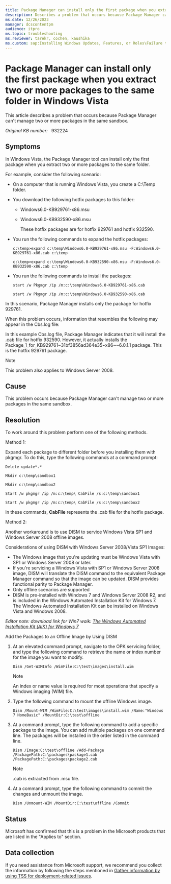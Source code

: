 ```yaml
---
title: Package Manager can install only the first package when you extract two or more packages to the same folder in Windows Vista
description: Describes a problem that occurs because Package Manager can't manage two or more packages in the same sandbox. To resolve this problem, don't expand two or more packages to the same folder. Or, create a different sandbox for each package.
ms.date: 12/26/2023
manager: dcscontentpm
audience: itpro
ms.topic: troubleshooting
ms.reviewer: tarekr, cochen, kaushika
ms.custom: sap:Installing Windows Updates, Features, or Roles\Failure to install Windows Updates, csstroubleshoot
---
```

# Package Manager can install only the first package when you extract two or more packages to the same folder in Windows Vista

This article describes a problem that occurs because Package Manager can't manage two or more packages in the same sandbox.

_Original KB number:_ &nbsp; 932224

## Symptoms

In Windows Vista, the Package Manager tool can install only the first package when you extract two or more packages to the same folder.

For example, consider the following scenario:

- On a computer that is running Windows Vista, you create a C:\\Temp folder.
- You download the following hotfix packages to this folder:

  - Windows6.0-KB929761-x86.msu
  - Windows6.0-KB932590-x86.msu

    These hotfix packages are for hotfix 929761 and hotfix 932590.
- You run the following commands to expand the hotfix packages:

    ```console
    c:\temp>expand c:\temp\Windows6.0-KB929761-x86.msu -F:Windows6.0-KB929761-x86.cab c:\temp

    c:\temp>expand c:\temp\Windows6.0-KB932590-x86.msu -F:Windows6.0-KB932590-x86.cab c:\temp
    ```

- You run the following commands to install the packages:

    ```console
    start /w Pkgmgr /ip /m:c:\temp\Windows6.0-KB929761-x86.cab

    start /w Pkgmgr /ip /m:c:\temp\Windows6.0-KB932590-x86.cab
    ```

In this scenario, Package Manager installs only the package for hotfix 929761.

When this problem occurs, information that resembles the following may appear in the Cbs.log file:

In this example Cbs.log file, Package Manager indicates that it will install the .cab file for hotfix 932590. However, it actually installs the Package_1_for_KB929761~31bf3856ad364e35~x86~~6.0.1.1 package. This is the hotfix 929761 package.

> [!NOTE]
> This problem also applies to Windows Server 2008.

## Cause

This problem occurs because Package Manager can't manage two or more packages in the same sandbox.

## Resolution

To work around this problem perform one of the following methods.

Method 1:

Expand each package to different folder before you installing them with pkgmgr. To do this, type the following commands at a command prompt:

```console
Delete update*.*

Mkdir c:\temp\sandbox1

Mkdir c:\temp\sandbox2

Start /w pkgmgr /ip /m:c:\temp\ CabFile /s:c:\temp\sandbox1

Start /w pkgmgr /ip /m:c:\temp\ CabFile /s:c:\temp\sandbox2
```

In these commands, **CabFile** represents the .cab file for the hotfix package.

Method 2:

Another workaround is to use DISM to service Windows Vista SP1 and Windows Server 2008 offline images.

Considerations of using DISM with Windows Server 2008/Vista SP1 Images:  

- The Windows image that you're updating must be Windows Vista with SP1 or Windows Server 2008 or later.
- If you're servicing a Windows Vista with SP1 or Windows Server 2008 image, DISM will translate the DISM command to the equivalent Package Manager command so that the image can be updated. DISM provides functional parity to Package Manager.
- Only offline scenarios are supported
- DISM is pre-installed with Windows 7 and Windows Server 2008 R2, and is included in the Windows Automated Installation Kit for Windows 7. The Windows Automated Installation Kit can be installed on Windows Vista and Windows 2008.

*Editor note: download link for Win7 waik: [The Windows Automated Installation Kit (AIK) for Windows 7](https://www.microsoft.com/download/details.aspx?id=5753)*

Add the Packages to an Offline Image by Using DISM

1. At an elevated command prompt, navigate to the OPK servicing folder, and type the following command to retrieve the name or index number for the image you want to modify.

    ```console
    Dism /Get-WIMInfo /WimFile:C:\test\images\install.wim
    ```

    > [!NOTE]
    > An index or name value is required for most operations that specify a Windows imaging (WIM) file.

2. Type the following command to mount the offline Windows image.

    ```console
    Dism /Mount-WIM /WimFile:C:\test\images\install.wim /Name:"Windows 7 HomeBasic" /MountDir:C:\test\offline
    ```

3. At a command prompt, type the following command to add a specific package to the image. You can add multiple packages on one command line. The packages will be installed in the order listed in the command line.

    ```console
    Dism /Image:C:\test\offline /Add-Package /PackagePath:C:\packages\package1.cab /PackagePath:C:\packages\package2.cab
    ```

    > [!NOTE]
    > .cab is extracted from .msu file.

4. At a command prompt, type the following command to commit the changes and unmount the image.

    ```console
    Dism /Unmount-WIM /MountDir:C:\test\offline /Commit
    ```

## Status

Microsoft has confirmed that this is a problem in the Microsoft products that are listed in the "Applies to" section.

## Data collection

If you need assistance from Microsoft support, we recommend you collect the information by following the steps mentioned in [Gather information by using TSS for deployment-related issues](../windows-troubleshooters/gather-information-using-tss-deployment.md).
